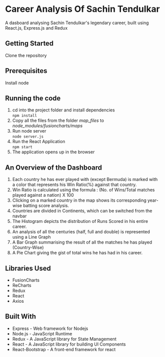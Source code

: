 # Career Analysis Of Sachin Tendulkar
A dasboard analysing Sachin Tendulkar's legendary career, built using React.js, Express.js and Redux
## Getting Started
Clone the repository
## Prerequisites
Install node
## Running the code
1. cd into the project folder and install dependencies\
```npm install```
2. Copy all the files from the folder *map_files* to *node_modules/fusioncharts/maps*
3. Run node server\
```node server.js```
4. Run the React Application\
```npm start```
5. The application opens up in the browser
## An Overview of the Dashboard
1. Each country he has ever played with (except Bermuda) is marked with a color that represents his Win Ratio(%) against that country.
2. Win Ratio is calculated using the formula : (No. of Wins/Total matches played against a nation) X 100  
3. Clicking on a marked country in the map shows its corresponding year-wise batting score analysis.
4. Countries are divided in Continents, which can be switched from the navbar
5. The Histogram depicts the distribution of Runs Scored in his entire career.
6. An analysis of all the centuries (half, full and double) is represented using a Line Graph
7. A Bar Graph summarising the result of all the matches he has played (Country-Wise)
8. A Pie Chart giving the gist of total wins he has had in his career.
## Libraries Used
- FusionCharts
- ReCharts
- Redux
- React
- Axios
## Built With
- Express - Web framework for Nodejs
- Node.js - JavaScript Runtime
- Redux - A JavaScript library for State Management
- React - A JavaScript library for building UI Components
- React-Bootstrap - A front-end framework for react

